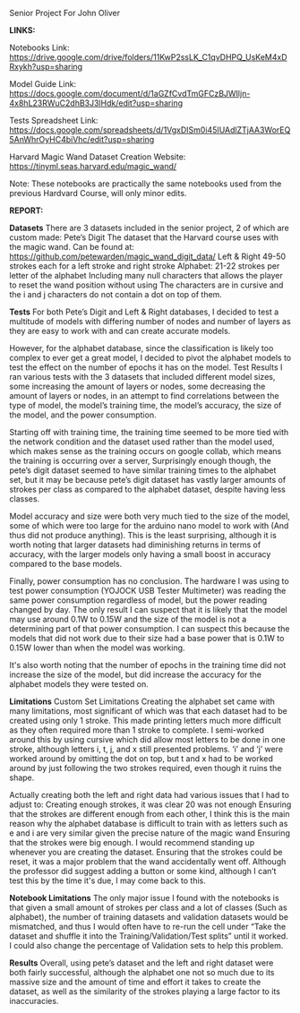 Senior Project For John Oliver

**LINKS:**

Notebooks Link: https://drive.google.com/drive/folders/11KwP2ssLK_C1qvDHPQ_UsKeM4xDRxykh?usp=sharing

Model Guide Link: https://docs.google.com/document/d/1aGZfCvdTmGFCzBJWIljn-4x8hL23RWuC2dhB3J3lHdk/edit?usp=sharing

Tests Spreadsheet Link: https://docs.google.com/spreadsheets/d/1VgxDISm0i45IUAdlZTjAA3WorEQ5AnWhrOyHC4biVhc/edit?usp=sharing

Harvard Magic Wand Dataset Creation Website: https://tinyml.seas.harvard.edu/magic_wand/

Note: These notebooks are practically the same notebooks used from the previous Hardvard Course, will only minor edits.


**REPORT:**

**Datasets**
There are 3 datasets included in the senior project, 2 of which are custom made:
Pete’s Digit
The dataset that the Harvard course uses with the magic wand. Can be found at: 
https://github.com/petewarden/magic_wand_digit_data/
Left & Right
49-50 strokes each for a left stroke and right stroke
Alphabet:
21-22 strokes per letter of the alphabet
Including many null characters that allows the player to reset the wand position without using
The characters are in cursive and the i and j characters do not contain a dot on top of them.

**Tests**
For both Pete’s Digit and Left & Right databases, I decided to test a multitude of models with differing number of nodes and number of layers as they are easy to work with and can create accurate models.

However, for the alphabet database, since the classification is likely too complex to ever get a great model, I decided to pivot the alphabet models to test the effect on the number of epochs it has on the model.
Test Results
I ran various tests with the 3 datasets that included different model sizes, some increasing the amount of layers or nodes, some decreasing the amount of layers or nodes, in an attempt to find correlations between the type of model, the model’s training time, the model’s accuracy, the size of the model, and the power consumption. 

Starting off with training time, the training time seemed to be more tied with the network condition and the dataset used rather than the model used, which makes sense as the training occurs on google collab, which means the training is occurring over a server, Surprisingly enough though, the pete’s digit dataset seemed to have similar training times to the alphabet set, but it may be because pete’s digit dataset has vastly larger amounts of strokes per class as compared to the alphabet dataset, despite having less classes.

Model accuracy and size were both very much tied to the size of the model, some of which were too large for the arduino nano model to work with (And thus did not produce anything). This is the least surprising, although it is worth noting that larger datasets had diminishing returns in terms of accuracy, with the larger models only having a small boost in accuracy compared to the base models.

Finally, power consumption has no conclusion. The hardware I was using to test power consumption (YOJOCK USB Tester Multimeter) was reading the same power consumption regardless of model, but the power reading changed by day. The only result I can suspect that it is likely that the model may use around 0.1W to 0.15W and the size of the model is not a determining part of that power consumption. I can suspect this because the models that did not work due to their size had a base power that is 0.1W to 0.15W lower than when the model was working.

It's also worth noting that the number of epochs in the training time did not increase the size of the model, but did increase the accuracy for the alphabet models they were tested on.

**Limitations**
Custom Set Limitations
Creating the alphabet set came with many limitations, most significant of which was that each dataset had to be created using only 1 stroke. This made printing letters much more difficult as they often required more than 1 stroke to complete. I semi-worked around this by using cursive which did allow most letters to be done in one stroke, although letters i, t, j, and x still presented problems. ‘i’ and ‘j’ were worked around by omitting the dot on top, but t and x had to be worked around by just following the two strokes required, even though it ruins the shape.

Actually creating both the left and right data had various issues that I had to adjust to:
Creating enough strokes, it was clear 20 was not enough
Ensuring that the strokes are different enough from each other, I think this is the main reason why the alphabet database is difficult to train with as letters such as e and i are very similar given the precise nature of the magic wand
Ensuring that the strokes were big enough. I would recommend standing up whenever you are creating the dataset.
Ensuring that the strokes could be reset, it was a major problem that the wand accidentally went off. Although the professor did suggest adding a button or some kind, although I can’t test this by the time it's due, I may come back to this.


**Notebook Limitations**
The only major issue I found with the notebooks is that given a small amount of strokes per class and a lot of classes (Such as alphabet), the number of training datasets and validation datasets would be mismatched, and thus I would often have to re-run the cell under “Take the dataset and shuffle it into the Training/Validation/Test splits” until it worked. I could also change the percentage of Validation sets to help this problem.

**Results**
Overall, using pete’s dataset and the left and right dataset were both fairly successful, although the alphabet one not so much due to its massive size and the amount of time and effort it takes to create the dataset, as well as the similarity of the strokes playing a large factor to its inaccuracies. 
